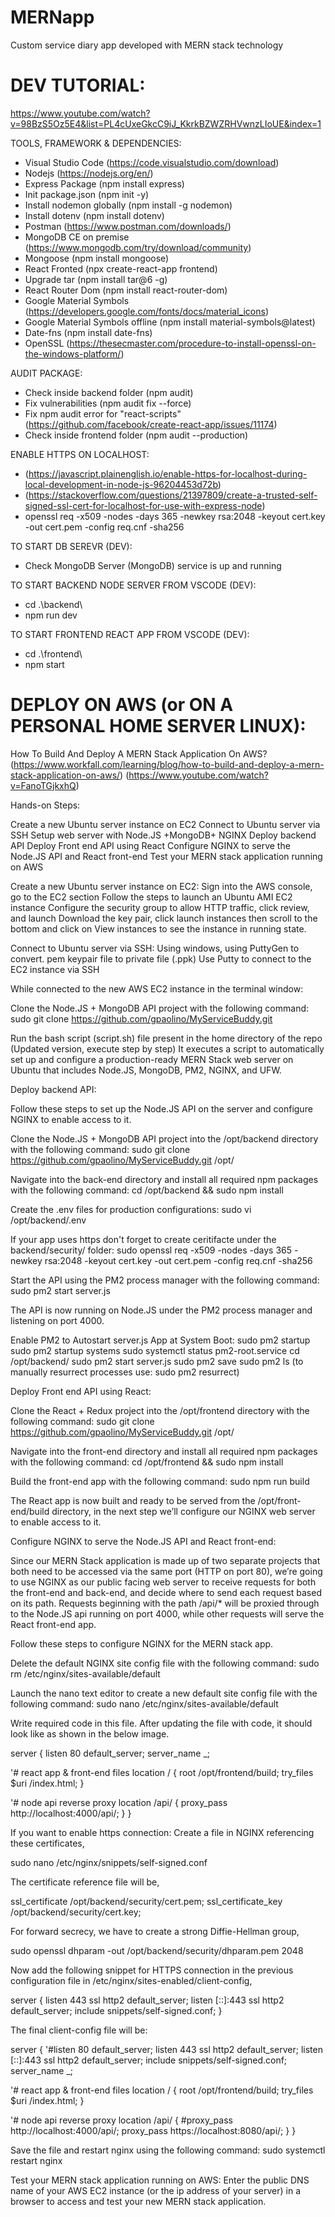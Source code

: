 # MERNapp
Custom service diary app developed with MERN stack technology


# DEV TUTORIAL:
https://www.youtube.com/watch?v=98BzS5Oz5E4&list=PL4cUxeGkcC9iJ_KkrkBZWZRHVwnzLIoUE&index=1

TOOLS, FRAMEWORK & DEPENDENCIES:
- Visual Studio Code (https://code.visualstudio.com/download)
- Nodejs (https://nodejs.org/en/)
- Express Package (npm install express)
- Init package.json (npm init -y)
- Install nodemon globally (npm install -g nodemon)
- Install dotenv (npm install dotenv)
- Postman (https://www.postman.com/downloads/)
- MongoDB CE on premise (https://www.mongodb.com/try/download/community)
- Mongoose (npm install mongoose)
- React Fronted (npx create-react-app frontend)
- Upgrade tar (npm install tar@6 -g)
- React Router Dom (npm install react-router-dom)
- Google Material Symbols (https://developers.google.com/fonts/docs/material_icons)
- Google Material Symbols offline (npm install material-symbols@latest)
- Date-fns (npm install date-fns)
- OpenSSL (https://thesecmaster.com/procedure-to-install-openssl-on-the-windows-platform/)

AUDIT PACKAGE:
- Check inside backend folder (npm audit)
- Fix vulnerabilities (npm audit fix --force)
- Fix npm audit error for "react-scripts" (https://github.com/facebook/create-react-app/issues/11174)
- Check inside frontend folder (npm audit --production)

ENABLE HTTPS ON LOCALHOST:
- (https://javascript.plainenglish.io/enable-https-for-localhost-during-local-development-in-node-js-96204453d72b)
- (https://stackoverflow.com/questions/21397809/create-a-trusted-self-signed-ssl-cert-for-localhost-for-use-with-express-node)
- openssl req -x509 -nodes -days 365 -newkey rsa:2048 -keyout cert.key -out cert.pem -config req.cnf -sha256

TO START DB SEREVR (DEV):
- Check MongoDB Server (MongoDB) service is up and running

TO START BACKEND NODE SERVER FROM VSCODE (DEV):
- cd .\backend\
- npm run dev

TO START FRONTEND REACT APP FROM VSCODE (DEV):
- cd .\frontend\
- npm start


# DEPLOY ON AWS (or ON A PERSONAL HOME SERVER LINUX):
How To Build And Deploy A MERN Stack Application On AWS?
(https://www.workfall.com/learning/blog/how-to-build-and-deploy-a-mern-stack-application-on-aws/)
(https://www.youtube.com/watch?v=FanoTGjkxhQ)

Hands-on
Steps:

Create a new Ubuntu server instance on EC2
Connect to Ubuntu server via SSH
Setup web server with Node.JS +MongoDB+ NGINX 
Deploy backend API
Deploy Front end API using React 
Configure NGINX to serve the Node.JS API and React front-end
Test your MERN stack application running on AWS


Create a new Ubuntu server instance on EC2:
Sign into the AWS console, go to the EC2 section
Follow the steps to launch an Ubuntu AMI EC2 instance
Configure the security group to allow HTTP traffic, click review, and launch
Download the key pair, click launch instances then scroll to the bottom and click on View instances to see the instance in running state. 


Connect to Ubuntu server via SSH:
Using windows, using PuttyGen to convert. pem keypair file to private file (.ppk)
Use Putty to connect to the EC2 instance via SSH


While connected to the new AWS EC2 instance in the terminal window:

Clone the Node.JS + MongoDB API project with the following command: 
sudo git clone https://github.com/gpaolino/MyServiceBuddy.git

Run the bash script (script.sh) file present in the home directory of the repo (Updated version, execute step by step)
It executes a script to automatically set up and configure a production-ready MERN Stack web server on Ubuntu that includes Node.JS, MongoDB, PM2, NGINX, and UFW.


Deploy backend API:

Follow these steps to set up the Node.JS API on the server and configure NGINX to enable access to it.

Clone the Node.JS + MongoDB API project into the /opt/backend directory with the following command:
sudo git clone https://github.com/gpaolino/MyServiceBuddy.git /opt/

Navigate into the back-end directory and install all required npm packages with the following command:
cd /opt/backend && sudo npm install

Create the .env files for production configurations:
sudo vi /opt/backend/.env

If your app uses https don't forget to create ceritifacte under the backend/security/ folder:
sudo openssl req -x509 -nodes -days 365 -newkey rsa:2048 -keyout cert.key -out cert.pem -config req.cnf -sha256

Start the API using the PM2 process manager with the following command:
sudo pm2 start server.js

The API is now running on Node.JS under the PM2 process manager and listening on port 4000.

Enable PM2 to Autostart server.js App at System Boot:
sudo pm2 startup
sudo pm2 startup systems
sudo systemctl status pm2-root.service
cd /opt/backend/
sudo pm2 start server.js
sudo pm2 save
sudo pm2 ls
(to manually resurrect processes use: sudo pm2 resurrect) 


Deploy Front end API using React:

Clone the React + Redux project into the /opt/frontend directory with the following command:
sudo git clone https://github.com/gpaolino/MyServiceBuddy.git /opt/

Navigate into the front-end directory and install all required npm packages with the following command:
cd /opt/frontend && sudo npm install

Build the front-end app with the following command:
sudo npm run build

The React app is now built and ready to be served from the /opt/front-end/build directory, in the next step we’ll configure our NGINX web server to enable access to it.


Configure NGINX to serve the Node.JS API and React front-end:

Since our MERN Stack application is made up of two separate projects that both need to be accessed via the same port (HTTP on port 80), we’re going to use NGINX as our public facing web server to receive requests for both the front-end and back-end, and decide where to send each request based on its path. Requests beginning with the path /api/* will be proxied through to the Node.JS api running on port 4000, while other requests will serve the React front-end app.

Follow these steps to configure NGINX for the MERN stack app.

Delete the default NGINX site config file with the following command:
sudo rm /etc/nginx/sites-available/default

Launch the nano text editor to create a new default site config file with the following command:
sudo nano /etc/nginx/sites-available/default

Write required code in this file. After updating the file with code, it should look like as shown in the below image.

server {
  listen 80 default_server;
  server_name _;
  
  '# react app & front-end files
  location / {
    root /opt/frontend/build;
	try_files $uri /index.html;
  }
  
  '# node api reverse proxy
  location /api/ {
    proxy_pass http://localhost:4000/api/;
  }
}

If you want to enable https connection:
Create a file in NGINX referencing these certificates,

sudo nano /etc/nginx/snippets/self-signed.conf

The certificate reference file will be,

ssl_certificate /opt/backend/security/cert.pem;
ssl_certificate_key /opt/backend/security/cert.key;

For forward secrecy, we have to create a strong Diffie-Hellman group,

sudo openssl dhparam -out /opt/backend/security/dhparam.pem 2048

Now add the following snippet for HTTPS connection in the previous configuration file in /etc/nginx/sites-enabled/client-config,

server {
    listen 443 ssl http2 default_server;
    listen [::]:443 ssl http2 default_server;
    include snippets/self-signed.conf;
}

The final client-config file will be:

server {
  '#listen 80 default_server;
  listen 443 ssl http2 default_server;
  listen [::]:443 ssl http2 default_server;
  include snippets/self-signed.conf;
  server_name _;
  
  '# react app & front-end files
  location / {
    root /opt/frontend/build;
	try_files $uri /index.html;
  }
  
  '# node api reverse proxy
  location /api/ {
    #proxy_pass http://localhost:4000/api/;
    proxy_pass https://localhost:8080/api/;
  }
}

Save the file and restart nginx using the following command:
sudo systemctl restart nginx


Test your MERN stack application running on AWS:
Enter the public DNS name of your AWS EC2 instance (or the ip address of your server) in a browser to access and test your new MERN stack application.
